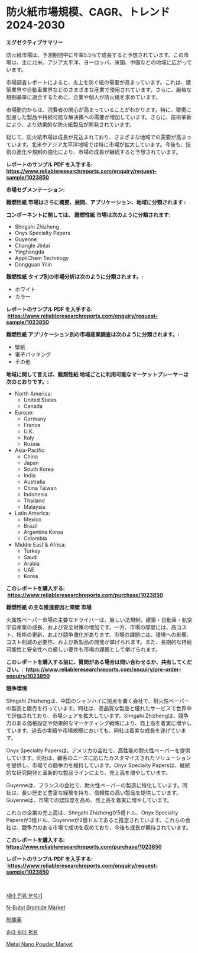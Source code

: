 <p><h1>防火紙市場規模、CAGR、トレンド2024-2030</h1></p><p><strong>エグゼクティブサマリー</strong></p>
<p><p>防火紙市場は、予測期間中に年率5.5％で成長すると予想されています。この市場は、主に北米、アジア太平洋、ヨーロッパ、米国、中国などの地域に広がっています。</p><p>市場調査レポートによると、炎上を防ぐ紙の需要が高まっています。これは、建築業界や自動車業界などのさまざまな産業で使用されています。さらに、厳格な規制基準に適合するために、企業や個人が防火紙を求めています。</p><p>市場動向からは、消費者の関心が高まっていることがわかります。特に、環境に配慮した製品や持続可能な解決策への需要が増加しています。さらに、技術革新により、より効果的な防火紙製品が開発されています。</p><p>総じて、防火紙市場は成長が見込まれており、さまざまな地域での需要が高まっています。北米やアジア太平洋地域では特に市場が拡大しています。今後も、技術の進化や規制の強化により、市場の成長が継続すると予想されています。</p></p>
<p><strong>レポートのサンプル PDF を入手する: <a href="https://www.reliableresearchreports.com/enquiry/request-sample/1023850">https://www.reliableresearchreports.com/enquiry/request-sample/1023850</a></strong></p>
<p><strong>市場セグメンテーション:</strong></p>
<p><strong> 難燃性紙 市場はさらに概要、展開、アプリケーション、地域に分類されます :</strong></p>
<p><strong>コンポーネントに関しては、 難燃性紙 市場は次のように分類されます: &nbsp;</strong></p>
<p><ul><li>Shngahi Zhizheng</li><li>Onyx Specialty Papers</li><li>Guyenne</li><li>Changle Jintai</li><li>Yinghengda</li><li>AppliChem Technlogy</li><li>Dongguan Yilin</li></ul></p>
<p><strong> 難燃性紙 タイプ別の市場分析は次のように分類されます。:</strong></p>
<p><ul><li>ホワイト</li><li>カラー</li></ul></p>
<p><strong>レポートのサンプル PDF を入手する: &nbsp;<a href="https://www.reliableresearchreports.com/enquiry/request-sample/1023850">https://www.reliableresearchreports.com/enquiry/request-sample/1023850</a></strong></p>
<p><strong> 難燃性紙 アプリケーション別の市場産業調査は次のように分類されます。:</strong></p>
<p><ul><li>壁紙</li><li>電子パッキング</li><li>その他</li></ul></p>
<p><strong>地域に関して言えば、難燃性紙 地域ごとに利用可能なマーケットプレーヤーは次のとおりです。:</strong></p>
<p><ul>
    <li>
        North America:
        <ul>
            <li>United States</li>
            <li>Canada</li>
        </ul>
    </li>
    <li>
        Europe:
        <ul>
            <li>Germany</li>
            <li>France</li>
            <li>U.K.</li>
            <li>Italy</li>
            <li>Russia</li>
        </ul>
    </li>
    <li>
        Asia-Pacific:
        <ul>
            <li>China</li>
            <li>Japan</li>
            <li>South Korea</li>
            <li>India</li>
            <li>Australia</li>
            <li>China Taiwan</li>
            <li>Indonesia</li>
            <li>Thailand</li>
            <li>Malaysia</li>
        </ul>
    </li>
    <li>
        Latin America:
        <ul>
            <li>Mexico</li>
            <li>Brazil</li>
            <li>Argentina Korea</li>
            <li>Colombia</li>
        </ul>
    </li>
    <li>
        Middle East & Africa:
        <ul>
            <li>Turkey</li>
            <li>Saudi</li>
            <li>Arabia</li>
            <li>UAE</li>
            <li>Korea</li>
        </ul>
    </li>
    </ul></p>
<p><strong>このレポートを購入する: &nbsp;<a href="https://www.reliableresearchreports.com/purchase/1023850">https://www.reliableresearchreports.com/purchase/1023850</a></strong></p>
<p><strong>難燃性紙 の主な推進要因と障壁 市場</strong></p>
<p><p>火属性ペーパー市場の主要なドライバーは、厳しい法規制、建築・自動車・航空宇宙産業の成長、および安全対策の増加です。一方、市場の障壁には、高コスト、技術の更新、および競争激化があります。市場の課題には、環境への影響、コスト削減の必要性、および新製品の開発が挙げられます。また、長期的な持続可能性と安全性への厳しい要件も市場の課題として挙げられます。</p></p>
<p><strong>このレポートを購入する前に、質問がある場合は問い合わせるか、共有してください。:&nbsp; <a href="https://www.reliableresearchreports.com/enquiry/pre-order-enquiry/1023850">https://www.reliableresearchreports.com/enquiry/pre-order-enquiry/1023850</a></strong></p>
<p><strong>競争環境</strong></p>
<p><p>Shngahi Zhizhengは、中国のシャンハイに拠点を置く会社で、耐火性ペーパーの製造と販売を行っています。同社は、高品質な製品と優れたサービスで世界中で評価されており、市場シェアを拡大しています。Shngahi Zhizhengは、競争力のある価格設定や効果的なマーケティング戦略により、売上高を着実に増やしています。過去の実績や市場規模においても、同社は着実な成長を遂げています。</p><p>Onyx Specialty Papersは、アメリカの会社で、高性能の耐火性ペーパーを提供しています。同社は、顧客のニーズに応じたカスタマイズされたソリューションを提供し、市場での競争力を維持しています。Onyx Specialty Papersは、継続的な研究開発と革新的な製品ラインにより、売上高を増やしています。</p><p>Guyenneは、フランスの会社で、耐火性ペーパーの製造に特化しています。同社は、長い歴史と豊富な経験を持ち、信頼性の高い製品を提供しています。Guyenneは、市場での認知度を高め、売上高を着実に増やしています。</p><p>これらの企業の売上高は、Shngahi Zhizhengが5億ドル、Onyx Specialty Papersが3億ドル、Guyenneが2億ドルであると推定されています。これらの会社は、競争力のある市場で成功を収めており、今後も成長が期待されています。</p></p>
<p><strong>このレポートを購入する: &nbsp; <a href="https://www.reliableresearchreports.com/purchase/1023850">https://www.reliableresearchreports.com/purchase/1023850</a></strong></p>
<p><strong>レポートのサンプル PDF を入手する: &nbsp;<a href="https://www.reliableresearchreports.com/enquiry/request-sample/1023850">https://www.reliableresearchreports.com/enquiry/request-sample/1023850</a></strong><strong></strong></p>
<p>&nbsp;</p>
<p><p><a href="https://medium.com/@cheddar67856/%EC%A0%9C%ED%83%80-%EC%A0%84%EC%9C%84-%EB%B6%84%EC%84%9D%EA%B8%B0-%EC%8B%9C%EC%9E%A5-%EA%B2%BD%EC%9F%81-%EB%B6%84%EC%84%9D-%EC%8B%9C%EC%9E%A5-%EB%8F%99%ED%96%A5-%EB%B0%8F-2031%EB%85%84%EA%B9%8C%EC%A7%80%EC%9D%98-%EC%98%88%EC%B8%A1-eed13af4956e">제타 전위 분석기</a></p><p><a href="https://github.com/arionmp/Market-Research-Report-List-2/blob/main/n-butyl-bromide-market.md">N-Butyl Bromide Market</a></p><p><a href="https://medium.com/@sashabeier2023/%E6%AC%A1%E3%81%AE%E6%96%87%E7%AB%A0%E3%82%92%E6%97%A5%E6%9C%AC%E8%AA%9E%E3%81%AB%E7%BF%BB%E8%A8%B3%E3%81%99%E3%82%8B%E3%81%A8-%E8%83%83%E9%85%B8%E8%AA%BF%E6%95%B4%E5%89%A4%E5%B8%82%E5%A0%B4%E3%81%AE%E3%83%88%E3%83%AC%E3%83%B3%E3%83%89%E3%81%A8%E5%B8%82%E5%A0%B4%E5%88%86%E6%9E%90%E3%81%8C2024%E5%B9%B4%E3%81%8B%E3%82%892031%E5%B9%B4%E3%81%BE%E3%81%A7%E4%BA%88%E6%B8%AC%E3%81%95%E3%82%8C%E3%81%A6%E3%81%84%E3%81%BE%E3%81%99-e203fe4df061">制酸薬</a></p><p><a href="https://medium.com/@sherlock567567/%ED%83%9C%EC%96%91%EC%97%B4-%ED%8E%8C%ED%94%84-%EC%8B%9C%EC%9E%A5-%EC%84%B1%EA%B3%B5%EC%A0%81%EC%9D%B8-%EB%B9%84%EC%A6%88%EB%8B%88%EC%8A%A4-%EC%A0%84%EB%9E%B5%EC%9D%98-%EC%97%B4%EC%87%A0-2031%EB%85%84%EA%B9%8C%EC%A7%80-%EC%98%88%EC%B8%A1-485e65cc9836">솔라 워터 펌프</a></p><p><a href="https://github.com/markusgodoy/Market-Research-Report-List-2/blob/main/metal-nano-powder-market.md">Metal Nano Powder Market</a></p></p>